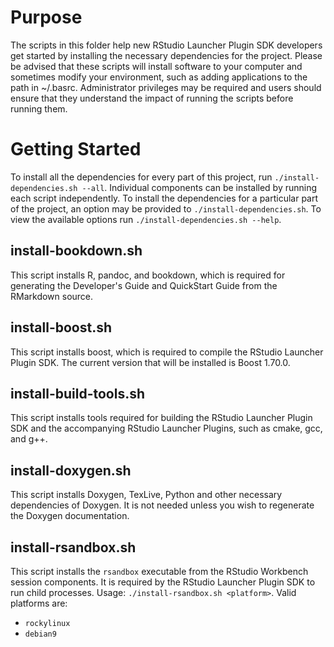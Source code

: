 # Purpose

The scripts in this folder help new RStudio Launcher Plugin SDK developers get started by installing the necessary dependencies for the project. 
Please be advised that these scripts will install software to your computer and sometimes modify your environment, such as adding applications to the path in ~/.basrc. 
Administrator privileges may be required and users should ensure that they understand the impact of running the scripts before running them.

# Getting Started

To install all the dependencies for every part of this project, run `./install-dependencies.sh
--all`. Individual components can be installed by running each script independently. To install the 
dependencies for a particular part of the project, an option may be provided to 
`./install-dependencies.sh`. To view the available options run `./install-dependencies.sh --help`.

## install-bookdown.sh

This script installs R, pandoc, and bookdown, which is required for generating the Developer's
 Guide and QuickStart Guide from the RMarkdown source.

## install-boost.sh

This script installs boost, which is required to compile the RStudio Launcher Plugin SDK. The 
current version that will be installed is Boost 1.70.0.

## install-build-tools.sh

This script installs tools required for building the RStudio Launcher Plugin SDK and the 
accompanying RStudio Launcher Plugins, such as cmake, gcc, and g++.

## install-doxygen.sh

This script installs Doxygen, TexLive, Python and other necessary dependencies of Doxygen. It is
not needed unless you wish to regenerate the Doxygen documentation.

## install-rsandbox.sh

This script installs the `rsandbox` executable from the RStudio Workbench session components. It is
required by the RStudio Launcher Plugin SDK to run child processes. Usage: 
`./install-rsandbox.sh <platform>`. Valid platforms are:
* `rockylinux`
* `debian9`
